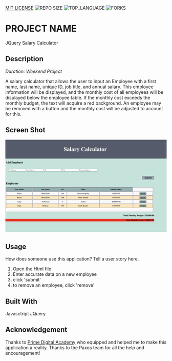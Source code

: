 [MIT LICENSE](https://img.shields.io/github/license/scottbromander/the_marketplace.svg?style=flat-square)
![REPO SIZE](https://img.shields.io/github/repo-size/scottbromander/the_marketplace.svg?style=flat-square)
![TOP_LANGUAGE](https://img.shields.io/github/languages/top/scottbromander/the_marketplace.svg?style=flat-square)
![FORKS](https://img.shields.io/github/forks/scottbromander/the_marketplace.svg?style=social)

# PROJECT NAME

JQuery Salary Calculator

## Description

_Duration: Weekend Project_

A salary calculator that allows the user to input an Employee with a first name, last name, unique ID, job title, and annual salary.  This employee information will be displayed, and the monthly cost of all employees will be displayed below the employee table. If the monthly cost exceeds the monthly budget, the text will acquire a red background. An employee may be removed with a button and the monthly cost will be adjusted to account for this.

## Screen Shot

![Screen Shot](Salary-Calc-Scrn.png)

## Usage
How does someone use this application? Tell a user story here.

1. Open the Html file
2. Enter accurate data on a new employee
3. click 'submit'
4. to remove an employee, click 'remove'

## Built With

Javasctript
JQuery

## Acknowledgement
Thanks to [Prime Digital Academy](www.primeacademy.io) who equipped and helped me to make this application a reality. Thanks to the Paxos team for all the help and encouragement!
